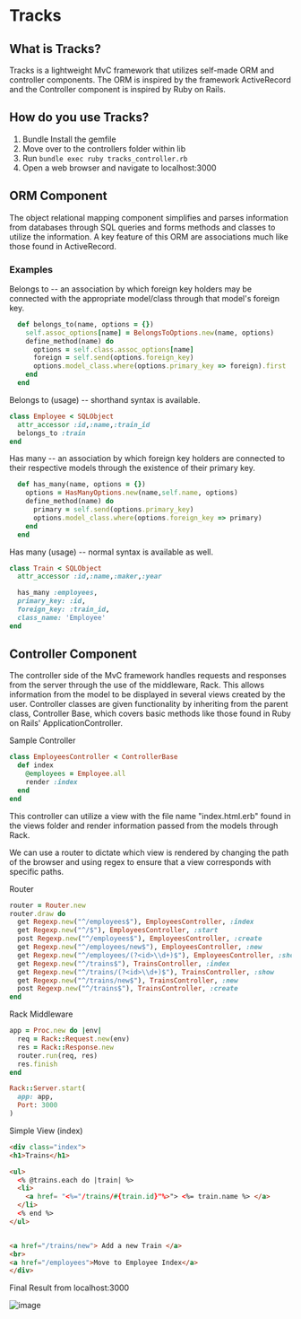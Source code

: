 # Tracks
## What is Tracks?
Tracks is a lightweight MvC framework that utilizes self-made ORM and controller components. The ORM is inspired by the framework ActiveRecord and the Controller component is inspired by Ruby on Rails. 
## How do you use Tracks?
1. Bundle Install the gemfile
2. Move over to the controllers folder within lib 
3. Run ```` bundle exec ruby tracks_controller.rb ```` 
4. Open a web browser and navigate to localhost:3000
## ORM Component
The object relational mapping component simplifies and parses information from databases through SQL queries and forms methods and classes to utilize the information. A key feature of this ORM are associations much like those found in ActiveRecord.
### Examples
Belongs to -- an association by which foreign key holders may be connected with the appropriate model/class through that model's foreign key.
```` ruby 
  def belongs_to(name, options = {})
    self.assoc_options[name] = BelongsToOptions.new(name, options)
    define_method(name) do
      options = self.class.assoc_options[name]
      foreign = self.send(options.foreign_key)
      options.model_class.where(options.primary_key => foreign).first
    end
  end

````
Belongs to (usage) -- shorthand syntax is available.
```` ruby
class Employee < SQLObject
  attr_accessor :id,:name,:train_id
  belongs_to :train
end
````

Has many -- an association by which foreign key holders are connected to their respective models through the existence of their primary key.
````ruby
  def has_many(name, options = {})
    options = HasManyOptions.new(name,self.name, options)
    define_method(name) do
      primary = self.send(options.primary_key)
      options.model_class.where(options.foreign_key => primary)
    end
  end
````
Has many (usage) -- normal syntax is available as well.
````ruby
class Train < SQLObject
  attr_accessor :id,:name,:maker,:year

  has_many :employees,
  primary_key: :id,
  foreign_key: :train_id,
  class_name: 'Employee'
end
````
## Controller Component
The controller side of the MvC framework handles requests and responses from the server through the use of the middleware, Rack. This allows information from the model to be displayed in several views created by the user. Controller classes are given functionality by inheriting from the parent class, Controller Base, which covers basic methods like those found in Ruby on Rails' ApplicationController.

Sample Controller
````ruby 
class EmployeesController < ControllerBase
  def index
    @employees = Employee.all
    render :index
  end
end
````
This controller can utilize a view with the file name "index.html.erb" found in the views folder and render information passed from the models through Rack.

We can use a router to dictate which view is rendered by changing the path of the browser and using regex to ensure that a view corresponds with specific paths.

Router
````ruby
router = Router.new
router.draw do
  get Regexp.new("^/employees$"), EmployeesController, :index
  get Regexp.new("^/$"), EmployeesController, :start
  post Regexp.new("^/employees$"), EmployeesController, :create
  get Regexp.new("^/employees/new$"), EmployeesController, :new
  get Regexp.new("^/employees/(?<id>\\d+)$"), EmployeesController, :show
  get Regexp.new("^/trains$"), TrainsController, :index
  get Regexp.new("^/trains/(?<id>\\d+)$"), TrainsController, :show
  get Regexp.new("^/trains/new$"), TrainsController, :new
  post Regexp.new("^/trains$"), TrainsController, :create
end
````

Rack Middleware
````ruby
app = Proc.new do |env|
  req = Rack::Request.new(env)
  res = Rack::Response.new
  router.run(req, res)
  res.finish
end

Rack::Server.start(
  app: app,
  Port: 3000
)
````
Simple View (index)
````html
<div class="index">
<h1>Trains</h1>

<ul>
  <% @trains.each do |train| %>
  <li>
    <a href= "<%="/trains/#{train.id}"%>"> <%= train.name %> </a>
  </li>
  <% end %>
</ul>


<a href="/trains/new"> Add a new Train </a>
<br>
<a href="/employees">Move to Employee Index</a>
</div>

````
Final Result from localhost:3000

![image](https://user-images.githubusercontent.com/40276721/51061687-1ca62500-15c2-11e9-9b0b-ad558bef4e79.png)

